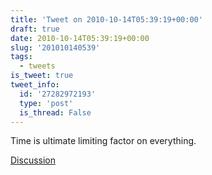 ```yaml
---
title: 'Tweet on 2010-10-14T05:39:19+00:00'
draft: true
date: 2010-10-14T05:39:19+00:00
slug: '201010140539'
tags:
  - tweets
is_tweet: true
tweet_info:
  id: '27282972193'
  type: 'post'
  is_thread: False
---
```




Time is ultimate limiting factor on everything.

[Discussion](https://x.com/sytelus/status/27282972193)
